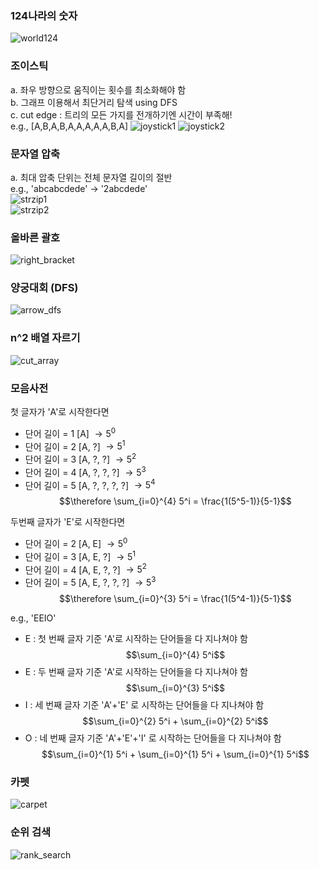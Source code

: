 ### 124나라의 숫자
![world124](./img/world124.jpg)

### 조이스틱  
  a. 좌우 방향으로 움직이는 횟수를 최소화해야 함  
  b. 그래프 이용해서 최단거리 탐색 using DFS  
  c. cut edge : 트리의 모든 가지를 전개하기엔 시간이 부족해!  
  e.g., [A,B,A,B,A,A,A,A,A,B,A]
![joystick1](./img/joystick1.jpg)
![joystick2](./img/joystick2.jpg)

### 문자열 압축  
  a. 최대 압축 단위는 전체 문자열 길이의 절반  
  e.g., 'abcabcdede' -> '2abcdede'  
![strzip1](./img/strzip1.jpg)  
![strzip2](./img/strzip2.jpg)

### 올바른 괄호
![right_bracket](./img/right_bracket.jpeg)

### 양궁대회 (DFS)
![arrow_dfs](./img/arrow_dfs.jpeg)

### n^2 배열 자르기
![cut_array](./img/cut_array.jpg)

### 모음사전
첫 글자가 'A'로 시작한다면
- 단어 길이 = 1 [A] $\rightarrow 5^0$
- 단어 길이 = 2 [A, ?] $\rightarrow 5^1$
- 단어 길이 = 3 [A, ?, ?] $\rightarrow 5^2$
- 단어 길이 = 4 [A, ?, ?, ?] $\rightarrow 5^3$
- 단어 길이 = 5 [A, ?, ?, ?, ?] $\rightarrow 5^4$
$$\therefore \sum_{i=0}^{4} 5^i = \frac{1(5^5-1)}{5-1}$$

두번째 글자가 'E'로 시작한다면
- 단어 길이 = 2 [A, E] $\rightarrow 5^0$
- 단어 길이 = 3 [A, E, ?] $\rightarrow 5^1$
- 단어 길이 = 4 [A, E, ?, ?] $\rightarrow 5^2$
- 단어 길이 = 5 [A, E, ?, ?, ?] $\rightarrow 5^3$
$$\therefore \sum_{i=0}^{3} 5^i = \frac{1(5^4-1)}{5-1}$$

e.g., 'EEIO'
- E : 첫 번째 글자 기준 'A'로 시작하는 단어들을 다 지나쳐야 함
$$\sum_{i=0}^{4} 5^i$$
- E : 두 번째 글자 기준 'A'로 시작하는 단어들을 다 지나쳐야 함
$$\sum_{i=0}^{3} 5^i$$
- I : 세 번째 글자 기준 'A'+'E' 로 시작하는 단어들을 다 지나쳐야 함
$$\sum_{i=0}^{2} 5^i + \sum_{i=0}^{2} 5^i$$
- O : 네 번째 글자 기준 'A'+'E'+'I' 로 시작하는 단어들을 다 지나쳐야 함
$$\sum_{i=0}^{1} 5^i + \sum_{i=0}^{1} 5^i + \sum_{i=0}^{1} 5^i$$

### 카펫
![carpet](./img/carpet.jpeg)

### 순위 검색
![rank_search](./img/rank_search.jpeg)
